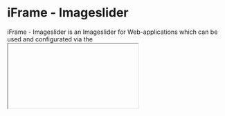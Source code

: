 # iFrame - Imageslider

iFrame - Imageslider is an Imageslider for Web-applications which can be used and configurated via the <iframe>-tag

  - Easy use
  - Completely free
  - Great browser-compability

# How to use

It's easy just include the files on your server and use an iFrame to include it on a website.
This would create a clean slider:
```html
<iframe height="900" width="1600" src="your_path_to_slider/img/"></iframe>
```
It's possible to use it via my website too:
```html
<iframe height="900" width="1600" src="https://iframe/kriebel.ddnsfree.com/image/?src=<url to dir>">
```
But this option only provides support of using URL as filesource.

# Configuration
This slider wouldn't show anything because he doesn't know which files, so we need to configure it
The configuration is made by using a query-string:
```html
<iframe height="900" width="1600" src="img/?src=./media/"></iframe>
```
This would create a slider for the files at "your_path_to_slider/img/media/" which is actually the default configuration.

There are several options to use.
| Parameter | Type          | Description                                                                                                             | Default value         |
| ---       | ---           | ---                                                                                                                     | ---                   |
| src       | `String`      | path to dir - can be url, absolute or relative - !Works with enabled AutoIndexSite of Apache only. Didn't test NginX!   | `"./media/"`          |
| pics      | `JSONArray`   | A String representing a JSONArray whith URLs/Paths of images. If using this src will be disabled                        | `null`                |
| t         | `int / String`| style type that can be used more infos at styling                                                                       | `1`                   | 

Example of full configurated slider:
```html
<iframe height="900" width="1600" src="img/?src=./media/"></iframe>
```

and would create following image-slider:
![https://iframe/kriebel.ddnsfree.com/image](https://kriebel.ddnsfree.com/media/images/other/img_screenshot.jpg)

# Using JSONArray as source

If you're going to use the pics parameter you need to know how to use it.
A simple example of this would be:
```html
<iframe id="imgSlide" height="500px" width="100%" src="img/?src=./media/"></iframe>
<script>
    array = [
        'https://kriebel.ddnsfree.com/mediaplayer/img/media/test.png',                                          //URL to File1
        'https://cdn.myanimelist.net/s/common/uploaded_files/1459843195-9c4633bc100207c4f64ea364bfd10fab.jpeg', //URL to File2
        './media/test2.png',                                                                                    //Path to File3
        'https://loman.kryolisc.de/ucds/e4da3b7fbbce2345d7772b0674a318d5/place_82'                              //URL to File4
    ]
    srcString = 'img/?pics=' + JSON.stringify(array);                                                           //Generating spurce-string
    document.getElementById('imgSlide').setAttribute('src', srcString);                                         //Setting string as source
</script>
```

# Styling

It is possible to create own CSS or edit the default.
The slider gets its stylesheets from `./css/1.css` file by default.
By editing it you can edit the default styling.
Another option is to add a new CSS file into that directory and set the t-parameter to filename.

Example:
| Filename  | Query     |
| ---       | ---       |
| blabla.css| t=blabla  |
| 2.css     | t=2       |

# License
Take a look into LICENSE file
